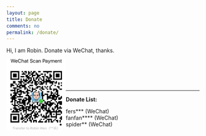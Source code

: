 ```yaml
---
layout: page
title: Donate
comments: no
permalink: /donate/
---
```


Hi, I am Robin. Donate via WeChat, thanks.

<img title="WeChat Donate" alt="WeChat Donate" src="/images/wechat-donate-none-border.jpg" style="height: 186px;width: 155px;border-radius: 0;" align="left" />

<br/>
<br/>
<br/>
<br/>

***

**Donate List:**

* fers*** (WeChat)
* fanfan**** (WeChat)
* spider** (WeChat)
